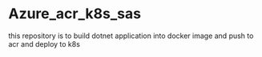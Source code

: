 # Azure_acr_k8s_sas
this repository is to build dotnet application into docker image and push to acr and deploy to k8s
